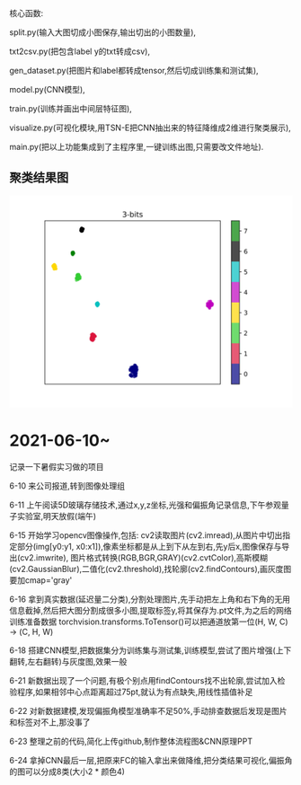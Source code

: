 核心函数: 

split.py(输入大图切成小图保存,输出切出的小图数量),

txt2csv.py(把包含label y的txt转成csv), 

gen_dataset.py(把图片和label都转成tensor,然后切成训练集和测试集), 

model.py(CNN模型), 

train.py(训练并画出中间层特征图), 

visualize.py(可视化模块,用TSN-E把CNN抽出来的特征降维成2维进行聚类展示), 

main.py(把以上功能集成到了主程序里,一键训练出图,只需要改文件地址).


## 聚类结果图
![image](https://github.com/iisdd/internship/blob/main/upload_pic/3-bits.jpg)




# 2021-06-10~
记录一下暑假实习做的项目

6-10 来公司报道,转到图像处理组

6-11 上午阅读5D玻璃存储技术,通过x,y,z坐标,光强和偏振角记录信息,下午参观量子实验室,明天放假(端午)

6-15 开始学习opencv图像操作,包括: 
cv2读取图片(cv2.imread),从图片中切出指定部分(img[y0:y1, x0:x1]),像素坐标都是从上到下从左到右,先y后x,图像保存与导出(cv2.imwrite),
图片格式转换(RGB,BGR,GRAY)(cv2.cvtColor),高斯模糊(cv2.GaussianBlur),二值化(cv2.threshold),找轮廓(cv2.findContours),画灰度图要加cmap='gray'

6-16 拿到真实数据(延迟量二分类),分割处理图片,先手动把左上角和右下角的无用信息截掉,然后把大图分割成很多小图,提取标签y,将其保存为.pt文件,为之后的网络训练准备数据
torchvision.transforms.ToTensor()可以把通道放第一位(H, W, C) -> (C, H, W)

6-18 搭建CNN模型,把数据集分为训练集与测试集,训练模型,尝试了图片增强(上下翻转,左右翻转)与灰度图,效果一般

6-21 新数据出现了一个问题,有极个别点用findContours找不出轮廓,尝试加入检验程序,如果相邻中心点距离超过75pt,就认为有点缺失,用线性插值补足

6-22 对新数据建模,发现偏振角模型准确率不足50%,手动排查数据后发现是图片和标签对不上,那没事了

6-23 整理之前的代码,简化上传github,制作整体流程图&CNN原理PPT

6-24 拿掉CNN最后一层,把原来FC的输入拿出来做降维,把分类结果可视化,偏振角的图可以分成8类(大小2 * 颜色4)




